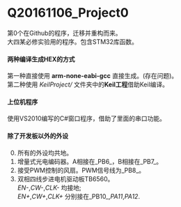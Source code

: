 # Q20161106_Project0 
第0个在Github的程序，迁移并重构而来。    
大四某必修实验用的程序。包含STM32库函数。    

#### 两种编译生成HEX的方式
第一种直接使用 **arm-none-eabi-gcc** 直接生成。(存在问题)。       
第二种使用 _KeilProject/_ 文件夹中的**Keil工程**借助Keil编译。    

#### 上位机程序
使用VS2010编写的C#窗口程序，借助了里面的串口功能。

#### 除了开发板以外的外设
0. 所有的外设均共地。    
0. 增量式光电编码器。A相接在_PB6_，B相接在_PB7_。       
0. 接受PWM控制的风扇。PWM信号线为_PB8_。     
0. 双相四线步进电机驱动板TB6560。   
   _EN-_,_CW-_,_CLK-_ 均接地;   
   _EN+_,_CW+_,_CLK+_ 分别接在_PB10_,_PA11_,_PA12_.    
